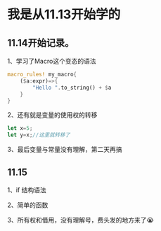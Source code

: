 # 我是从11.13开始学的

## 11.14开始记录。

1、学习了Macro这个变态的语法

```rust
macro_rules! my_macro{
    ($a:expr)=>{
        "Hello ".to_string() + $a
    }
}
```

2、还有就是变量的使用权的转移

```rust
let x=5;
let y=x;//这里就转移了
```

3、最后变量与常量没有理解，第二天再搞

## 11.15

1、if 结构语法

2、简单的函数

3、所有权和借用，没有理解号，费头发的地方来了😭